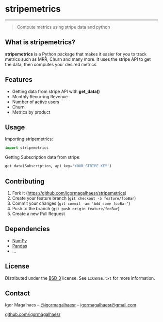 # stripemetrics
___
>Compute metrics using stripe data and python

## What is stripemetrics?

**stripemetrics** is a Python package that makes it easier for you to track metrics such as MRR, Churn and many more. 
It uses the stripe API to get the data, then computes your desired metrics.

## Features

  - Getting data from stripe API with **get_data()**
  - Monthly Recurring Revenue
  - Number of active users
  - Churn
  - Metrics by product
  
## Usage 

Importing stripemetrics:
```python
import stripemetrics
```

Getting Subscription data from stripe:
```python
get_data(Subscription, api_key='YOUR_STRIPE_KEY')
```

## Contributing

1. Fork it (https://github.com/igormagalhaesr/stripemetrics)
2. Create your feature branch (`git checkout -b feature/fooBar`)
3. Commit your changes (`git commit -am 'Add some fooBar'`)
4. Push to the branch (`git push origin feature/fooBar`)
5. Create a new Pull Request

## Dependencies

- [NumPy](https://www.numpy.org)
- [Pandas](https://pandas.pydata.org/)
- ...

## License

Distributed under the [BSD 3](LICENSE.txt) license. See ``LICENSE.txt`` for more information. 

## Contact

Igor Magalhaes – [@igormagalhaesr](https://twitter.com/igormagalhaesr) – igormagalhaesr@gmail.com

[github.com/igormagalhaesr](https://github.com/igormagalhaesr/)
